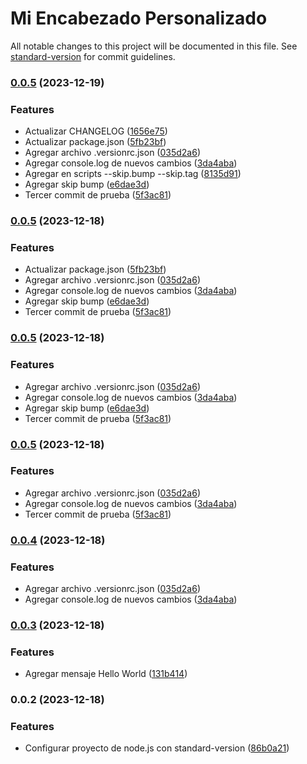 # Mi Encabezado Personalizado

All notable changes to this project will be documented in this file. See [standard-version](https://github.com/conventional-changelog/standard-version) for commit guidelines.
### [0.0.5](https://github.com/willknight27/commit-changelog/compare/v0.0.3...v0.0.5) (2023-12-19)


### Features

* Actualizar CHANGELOG ([1656e75](https://github.com/willknight27/commit-changelog/commit/1656e753846385b165469b70587f3e1d82704947))
* Actualizar package.json ([5fb23bf](https://github.com/willknight27/commit-changelog/commit/5fb23bf302b00b5956b49031ab7404db78d8f252))
* Agregar archivo .versionrc.json ([035d2a6](https://github.com/willknight27/commit-changelog/commit/035d2a658863dc9c827a1dadda17896a170e5f62))
* Agregar console.log de nuevos cambios ([3da4aba](https://github.com/willknight27/commit-changelog/commit/3da4aba2551ad4e8d9b7c44dc294cd38978142a0))
* Agregar en scripts --skip.bump --skip.tag ([8135d91](https://github.com/willknight27/commit-changelog/commit/8135d91fdaa92a58ddcecaceaa2811ebd0f83385))
* Agregar skip bump ([e6dae3d](https://github.com/willknight27/commit-changelog/commit/e6dae3d0320ec5ab8d50200b902db57896d37d3d))
* Tercer commit de prueba ([5f3ac81](https://github.com/willknight27/commit-changelog/commit/5f3ac81b1626a6928b5ccb8b68a35ca639bd1609))

### [0.0.5](https://github.com/willknight27/commit-changelog/compare/v0.0.3...v0.0.5) (2023-12-18)


### Features

* Actualizar package.json ([5fb23bf](https://github.com/willknight27/commit-changelog/commit/5fb23bf302b00b5956b49031ab7404db78d8f252))
* Agregar archivo .versionrc.json ([035d2a6](https://github.com/willknight27/commit-changelog/commit/035d2a658863dc9c827a1dadda17896a170e5f62))
* Agregar console.log de nuevos cambios ([3da4aba](https://github.com/willknight27/commit-changelog/commit/3da4aba2551ad4e8d9b7c44dc294cd38978142a0))
* Agregar skip bump ([e6dae3d](https://github.com/willknight27/commit-changelog/commit/e6dae3d0320ec5ab8d50200b902db57896d37d3d))
* Tercer commit de prueba ([5f3ac81](https://github.com/willknight27/commit-changelog/commit/5f3ac81b1626a6928b5ccb8b68a35ca639bd1609))

### [0.0.5](https://github.com/willknight27/commit-changelog/compare/v0.0.3...v0.0.5) (2023-12-18)


### Features

* Agregar archivo .versionrc.json ([035d2a6](https://github.com/willknight27/commit-changelog/commit/035d2a658863dc9c827a1dadda17896a170e5f62))
* Agregar console.log de nuevos cambios ([3da4aba](https://github.com/willknight27/commit-changelog/commit/3da4aba2551ad4e8d9b7c44dc294cd38978142a0))
* Agregar skip bump ([e6dae3d](https://github.com/willknight27/commit-changelog/commit/e6dae3d0320ec5ab8d50200b902db57896d37d3d))
* Tercer commit de prueba ([5f3ac81](https://github.com/willknight27/commit-changelog/commit/5f3ac81b1626a6928b5ccb8b68a35ca639bd1609))

### [0.0.5](https://github.com/willknight27/commit-changelog/compare/v0.0.3...v0.0.5) (2023-12-18)


### Features

* Agregar archivo .versionrc.json ([035d2a6](https://github.com/willknight27/commit-changelog/commit/035d2a658863dc9c827a1dadda17896a170e5f62))
* Agregar console.log de nuevos cambios ([3da4aba](https://github.com/willknight27/commit-changelog/commit/3da4aba2551ad4e8d9b7c44dc294cd38978142a0))
* Tercer commit de prueba ([5f3ac81](https://github.com/willknight27/commit-changelog/commit/5f3ac81b1626a6928b5ccb8b68a35ca639bd1609))

### [0.0.4](https://github.com/willknight27/commit-changelog/compare/v0.0.3...v0.0.4) (2023-12-18)


### Features

* Agregar archivo .versionrc.json ([035d2a6](https://github.com/willknight27/commit-changelog/commit/035d2a658863dc9c827a1dadda17896a170e5f62))
* Agregar console.log de nuevos cambios ([3da4aba](https://github.com/willknight27/commit-changelog/commit/3da4aba2551ad4e8d9b7c44dc294cd38978142a0))

### [0.0.3](https://github.com/willknight27/commit-changelog/compare/v0.0.2...v0.0.3) (2023-12-18)


### Features

* Agregar mensaje Hello World ([131b414](https://github.com/willknight27/commit-changelog/commit/131b414c5c4871d76e2198a9e3a6a483f7de8955))

### 0.0.2 (2023-12-18)


### Features

* Configurar proyecto de node.js con standard-version ([86b0a21](https://github.com/willknight27/commit-changelog/commit/86b0a21d3383acde9ee738f2f77e178f2017f2a8))
